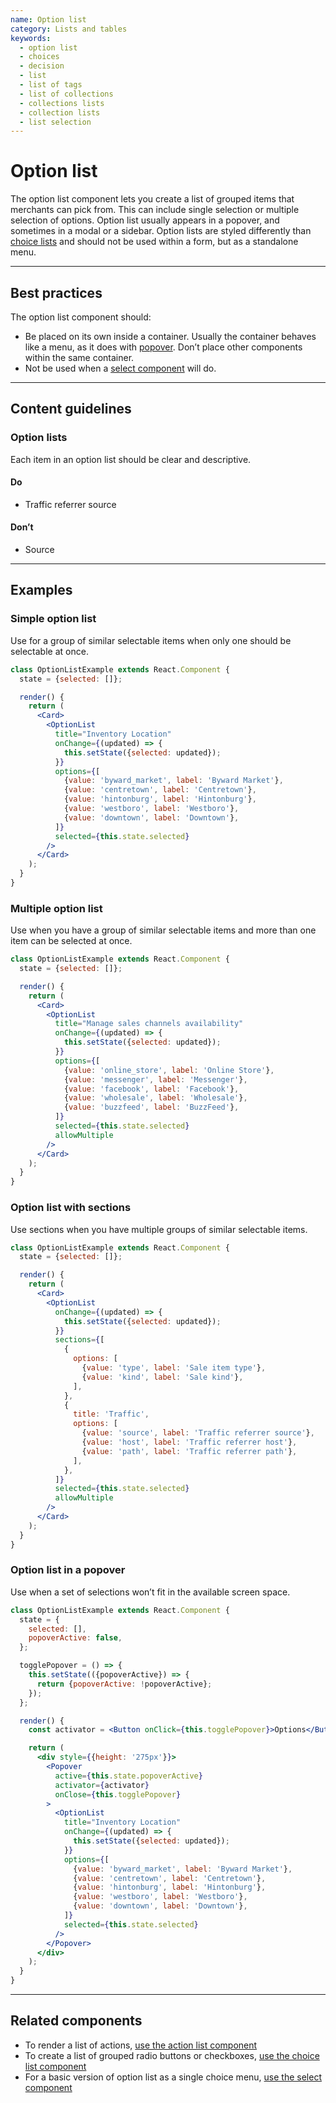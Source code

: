 ```yaml
---
name: Option list
category: Lists and tables
keywords:
  - option list
  - choices
  - decision
  - list
  - list of tags
  - list of collections
  - collections lists
  - collection lists
  - list selection
---
```


# Option list

The option list component lets you create a list of grouped items that
merchants can pick from. This can include single selection or multiple selection
of options. Option list usually appears in a popover, and sometimes in a modal
or a sidebar. Option lists are styled differently than
[choice lists](/components/forms/choice-list) and should not be used within a form, but as a standalone menu.

---

## Best practices

The option list component should:

- Be placed on its own inside a container. Usually the container behaves like a
  menu, as it does with [popover](/components/overlays/popover). Don’t
  place other components within the same container.
- Not be used when a [select component](/components/forms/select) will do.

---

## Content guidelines

### Option lists

Each item in an option list should be clear and descriptive.

<!-- usagelist -->

#### Do

- Traffic referrer source

#### Don’t

- Source

<!-- end -->

---

## Examples

### Simple option list

Use for a group of similar selectable items when only one should be selectable at once.

```jsx
class OptionListExample extends React.Component {
  state = {selected: []};

  render() {
    return (
      <Card>
        <OptionList
          title="Inventory Location"
          onChange={(updated) => {
            this.setState({selected: updated});
          }}
          options={[
            {value: 'byward_market', label: 'Byward Market'},
            {value: 'centretown', label: 'Centretown'},
            {value: 'hintonburg', label: 'Hintonburg'},
            {value: 'westboro', label: 'Westboro'},
            {value: 'downtown', label: 'Downtown'},
          ]}
          selected={this.state.selected}
        />
      </Card>
    );
  }
}
```

### Multiple option list

Use when you have a group of similar selectable items and more than one item can be selected at once.

```jsx
class OptionListExample extends React.Component {
  state = {selected: []};

  render() {
    return (
      <Card>
        <OptionList
          title="Manage sales channels availability"
          onChange={(updated) => {
            this.setState({selected: updated});
          }}
          options={[
            {value: 'online_store', label: 'Online Store'},
            {value: 'messenger', label: 'Messenger'},
            {value: 'facebook', label: 'Facebook'},
            {value: 'wholesale', label: 'Wholesale'},
            {value: 'buzzfeed', label: 'BuzzFeed'},
          ]}
          selected={this.state.selected}
          allowMultiple
        />
      </Card>
    );
  }
}
```

### Option list with sections

Use sections when you have multiple groups of similar selectable items.

```jsx
class OptionListExample extends React.Component {
  state = {selected: []};

  render() {
    return (
      <Card>
        <OptionList
          onChange={(updated) => {
            this.setState({selected: updated});
          }}
          sections={[
            {
              options: [
                {value: 'type', label: 'Sale item type'},
                {value: 'kind', label: 'Sale kind'},
              ],
            },
            {
              title: 'Traffic',
              options: [
                {value: 'source', label: 'Traffic referrer source'},
                {value: 'host', label: 'Traffic referrer host'},
                {value: 'path', label: 'Traffic referrer path'},
              ],
            },
          ]}
          selected={this.state.selected}
          allowMultiple
        />
      </Card>
    );
  }
}
```

### Option list in a popover

Use when a set of selections won’t fit in the available screen space.

```jsx
class OptionListExample extends React.Component {
  state = {
    selected: [],
    popoverActive: false,
  };

  togglePopover = () => {
    this.setState(({popoverActive}) => {
      return {popoverActive: !popoverActive};
    });
  };

  render() {
    const activator = <Button onClick={this.togglePopover}>Options</Button>;

    return (
      <div style={{height: '275px'}}>
        <Popover
          active={this.state.popoverActive}
          activator={activator}
          onClose={this.togglePopover}
        >
          <OptionList
            title="Inventory Location"
            onChange={(updated) => {
              this.setState({selected: updated});
            }}
            options={[
              {value: 'byward_market', label: 'Byward Market'},
              {value: 'centretown', label: 'Centretown'},
              {value: 'hintonburg', label: 'Hintonburg'},
              {value: 'westboro', label: 'Westboro'},
              {value: 'downtown', label: 'Downtown'},
            ]}
            selected={this.state.selected}
          />
        </Popover>
      </div>
    );
  }
}
```

---

## Related components

- To render a list of actions,
  [use the action list component](/components/actions/action-list)
- To create a list of grouped radio buttons or checkboxes,
  [use the choice list component](/components/forms/choice-list)
- For a basic version of option list as a single choice menu,
  [use the select component](/components/forms/select)
